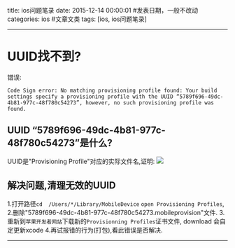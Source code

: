 title: ios问题笔录
date: 2015-12-14 00:00:01 #发表日期，一般不改动
categories: ios #文章文类
tags: [ios, ios问题笔录]

---
# UUID找不到?
错误:
```
Code Sign error: No matching provisioning profile found: Your build settings specify a provisioning profile with the UUID “5789f696-49dc-4b81-977c-48f780c54273”, however, no such provisioning profile was found.
```
## UUID “5789f696-49dc-4b81-977c-48f780c54273”是什么?
UUID是"Provisioning Profile"对应的实际文件名,证明:
![](http://7xnbs3.com1.z0.glb.clouddn.com/15-12-14/94102932.jpg)

## 解决问题,清理无效的UUID
1.打开路径`cd  /Users/*/Library/MobileDevice` `open Provisioning Profiles`,
2.删除"5789f696-49dc-4b81-977c-48f780c54273.mobileprovision"文件.
3.重新到`苹果开发者网站`下载新的`Provisionning Profiles`证书文件, download 会自定更新xcode
4.再试报错的行为(打包),看此错误是否解决.

<!-- more -->
---
